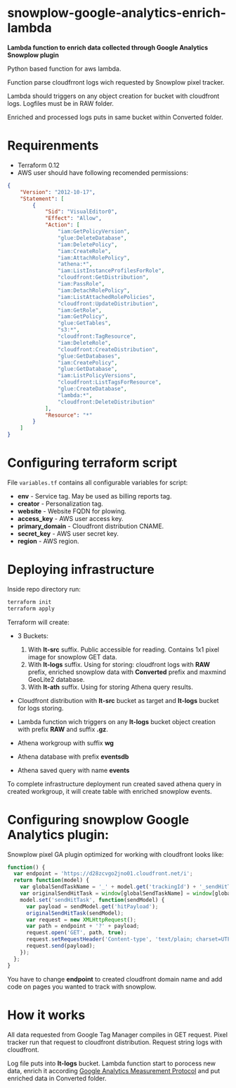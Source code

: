 # snowplow-google-analytics-enrich-lambda
__Lambda function to enrich data collected through Google Analytics Snowplow plugin__

Python based function for aws lambda.

Function parse cloudfrront logs wich requested by Snowplow pixel tracker.

Lambda should triggers on any object creation for bucket with cloudfront logs. Logfiles must be in RAW folder.

Enriched and processed logs puts in same bucket within Converted folder.

# Requirenments

* Terraform 0.12
* AWS user should have following recomended permissions:

```json
{
    "Version": "2012-10-17",
    "Statement": [
        {
            "Sid": "VisualEditor0",
            "Effect": "Allow",
            "Action": [
                "iam:GetPolicyVersion",
                "glue:DeleteDatabase",
                "iam:DeletePolicy",
                "iam:CreateRole",
                "iam:AttachRolePolicy",
                "athena:*",
                "iam:ListInstanceProfilesForRole",
                "cloudfront:GetDistribution",
                "iam:PassRole",
                "iam:DetachRolePolicy",
                "iam:ListAttachedRolePolicies",
                "cloudfront:UpdateDistribution",
                "iam:GetRole",
                "iam:GetPolicy",
                "glue:GetTables",
                "s3:*",
                "cloudfront:TagResource",
                "iam:DeleteRole",
                "cloudfront:CreateDistribution",
                "glue:GetDatabases",
                "iam:CreatePolicy",
                "glue:GetDatabase",
                "iam:ListPolicyVersions",
                "cloudfront:ListTagsForResource",
                "glue:CreateDatabase",
                "lambda:*",
                "cloudfront:DeleteDistribution"
            ],
            "Resource": "*"
        }
    ]
}
```

# Configuring terraform script

File ```variables.tf``` contains all configurable variables for script:

* __env__ - Service tag. May be used as billing reports tag.
* __creator__ - Personalization tag.
* __website__ - Website FQDN for plowing.
* __access_key__ - AWS user access key.
* __primary_domain__ - Cloudfront distribution CNAME.
* __secret_key__ - AWS user secret key.
* __region__ - AWS region.

# Deploying infrastructure

Inside repo directory run:

```bash
terraform init
terraform apply
```

Terraform will create:

* 3 Buckets:
  1. With __lt-src__ suffix. Public accessible for reading. Contains 1x1 pixel image for snowplow GET data.
  2. With __lt-logs__ suffix. Using for storing: cloudfront logs with __RAW__ prefix, enriched snowplow data with __Converted__ prefix and maxmind GeoLite2 database.
  3. With __lt-ath__ suffix. Using for storing Athena query results.

* Cloudfront distribution with __lt-src__ bucket as target and __lt-logs__ bucket for logs storing.

* Lambda function wich triggers on any __lt-logs__ bucket object creation with prefix __RAW__ and suffix __.gz__.

* Athena workgroup with suffix __wg__

* Athena database with prefix __eventsdb__

* Athena saved query with name __events__

To complete infrastructure deployment run created saved athena query in created workgroup, it will create table with enriched snowplow events.

# Configuring snowplow Google Analytics plugin:

Snowplow pixel GA plugin optimized for working with cloudfront looks like:

```javascript
function() {
  var endpoint = 'https://d28zcvgo2jno01.cloudfront.net/i';
  return function(model) {    
    var globalSendTaskName = '_' + model.get('trackingId') + '_sendHitTask';
    var originalSendHitTask = window[globalSendTaskName] = window[globalSendTaskName] || model.get('sendHitTask');
    model.set('sendHitTask', function(sendModel) {
      var payload = sendModel.get('hitPayload');
      originalSendHitTask(sendModel);
      var request = new XMLHttpRequest();
      var path = endpoint + '?' + payload;
      request.open('GET', path, true);
      request.setRequestHeader('Content-type', 'text/plain; charset=UTF-8');
      request.send(payload);
    });
  };
}
```

You have to change __endpoint__ to created cloudfront domain name and add code on pages you wanted to track with snowplow.

# How it works

All data requested from Google Tag Manager compiles in GET request. Pixel tracker run that request to cloudfront distribution. Request string logs with cloudfront.

Log file puts into __lt-logs__ bucket. Lambda function start to porocess new data, enrich it according [Google Analytics Measurement Protocol](https://developers.google.com/analytics/devguides/collection/protocol/v1/parameters) and put enriched data in Converted folder.